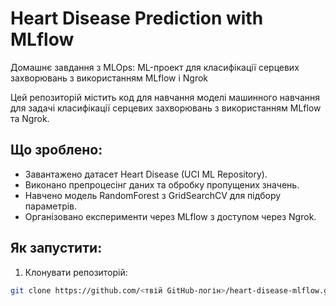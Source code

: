 # Heart Disease Prediction with MLflow
Домашнє завдання з MLOps: ML-проект для класифікації серцевих захворювань з використанням MLflow і Ngrok 

Цей репозиторій містить код для навчання моделі машинного навчання для задачі класифікації серцевих захворювань з використанням MLflow та Ngrok.

## Що зроблено:
- Завантажено датасет Heart Disease (UCI ML Repository).
- Виконано препроцесінг даних та обробку пропущених значень.
- Навчено модель RandomForest з GridSearchCV для підбору параметрів.
- Організовано експерименти через MLflow з доступом через Ngrok.

## Як запустити:
1. Клонувати репозиторій:
```bash
git clone https://github.com/<твій GitHub-логін>/heart-disease-mlflow.git
